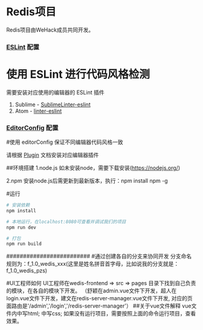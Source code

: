 # Redis项目
Redis项目由WeHack成员共同开发。


### [ESLint](http://eslint.org/) 配置

# 使用 ESLint 进行代码风格检测

需要安装对应使用的编辑器的 ESLint 插件

1. Sublime - [SublimeLinter-eslint](https://github.com/roadhump/SublimeLinter-eslint)
2. Atom - [linter-eslint](https://github.com/AtomLinter/linter-eslint)

### [EditorConfig](http://editorconfig.org/) 配置

#使用 editorConfig 保证不同编辑器代码风格一致

请根据 [Plugin](http://editorconfig.org/#download) 文档安装对应编辑器插件


##环境搭建
1.node.js
如未安装node，需要下载安装(https://nodejs.org/)

2.npm
安装node.js后需更新到最新版本，执行：npm install npm -g


#运行

``` bash   先进到项目文件
# 安装依赖
npm install

# 本地运行，在localhost:8080可查看并调试我们的项目
npm run dev

# 打包
npm run build
```



#########################
#通过创建各自的分支来协同开发
  分支命名规则为：f_1.0_wedis_xxx(这里是姓名拼音首字母，比如说我的分支就是：f_1.0_wedis_pzs)

#UI工程师如何
UI工程师在wedis-frontend => src => pages 目录下找到自己负责的模块，在各自的模块下开发。
（舒颖在admin.vue文件下开发，超人在login.vue文件下开发，建文在redis-server-manager.vue文件下开发,
 对应的页面路由是'/admin','/login','/redis-server-manager'）
##关于vue文件解释
  vue文件内<template></template>中写html; <style></style>中写css;
  如果没有运行项目，需要按照上面的命令运行项目，查看效果。
